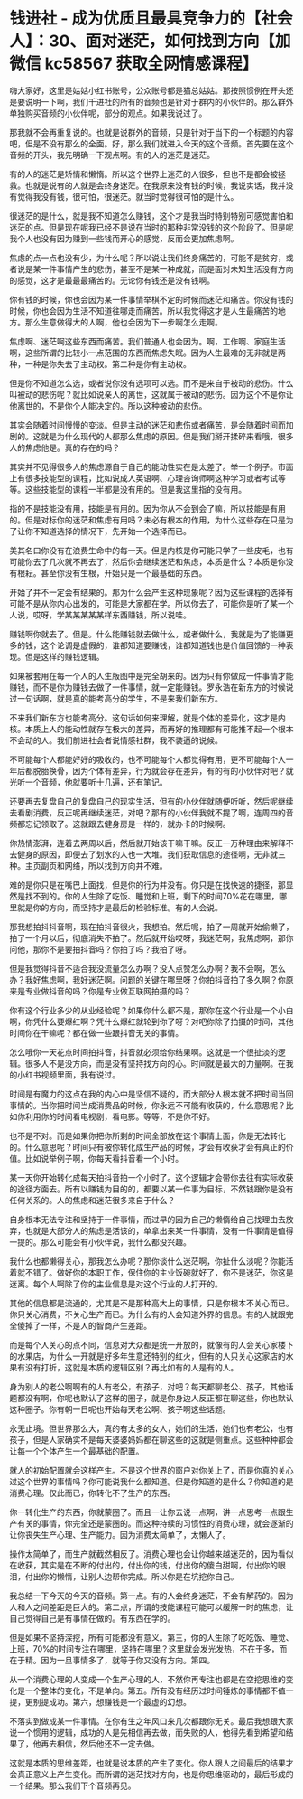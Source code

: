 # 钱进社 - 成为优质且最具竞争力的【社会人】：30、面对迷茫，如何找到方向【加微信 kc58567 获取全网情感课程】

嗨大家好，这里是姑姑小红书账号，公众账号都是猫总姑姑。那按照惯例在开头还是要说明一下啊，我们千进社的所有的音频也是针对于群内的小伙伴的。那么群外单独购买音频的小伙伴呢，部分的观点。如果我说过了。

那我就不会再重复说的。也就是说群外的音频，只是针对于当下的一个标题的内容吧，但是不没有那么的全面。好，那么我们就进入今天的这个音频。首先要在这个音频的开头，我先明确一下观点啊。有的人的迷茫是迷茫。

有的人的迷茫是矫情和懒惰。所以这个世界上迷茫的人很多，但也不是都会被拯救。也就是说有的人就是会终身迷茫。在我原来没有钱的时候，我说实话，我并没有觉得我没有钱，很可怕，很迷茫。就当时觉得很可怕的是什么。

很迷茫的是什么，就是我不知道怎么赚钱，这个才是我当时特别特别可感觉害怕和迷茫的点。但是现在呢我已经不是说在当时的那种非常没钱的这个阶段了。但是呢我个人也没有因为赚到一些钱而开心的感觉，反而会更加焦虑啊。

焦虑的点一点也没有少，为什么呢？所以说让我们终身痛苦的，可能不是贫穷，或者说是某一件事情产生的悲伤，甚至不是某一种成就，而是面对未知生活没有方向的感觉，这才是最最最痛苦的。无论你有钱还是没有钱啊。

你有钱的时候，你也会因为某一件事情举棋不定的时候而迷茫和痛苦。你没有钱的时候，你也会因为生活不知道往哪走而痛苦。所以我觉得这才是人生最痛苦的地方。那么生意做得大的人啊，他也会因为下一步啊怎么走啊。

焦虑啊、迷茫啊这些东西而痛苦。我们普通人也会因为。啊，工作啊、家庭生活啊，这些所谓的比较小一点范围的东西而焦虑失眠。因为人生最难的无非就是两种，一种是你失去了主动权。第二种是你有主动权。

但是你不知道怎么选，或者说你没有选项可以选。而不是来自于被动的悲伤。什么叫被动的悲伤呢？就比如说亲人的离世，这就属于被动的悲伤。因为这个不是你让他离世的，不是你个人能决定的。所以这种被动的悲伤。

其实会随着时间慢慢的变淡。但是主动的迷茫和悲伤或者痛苦，是会随着时间而加剧的。这就是为什么现代的人都那么焦虑的原因。但是我们掰开揉碎来看哦，很多人的焦虑他是。真的存在的吗？

其实并不见得很多人的焦虑源自于自己的能动性实在是太差了。举一个例子。市面上有很多技能型的课程，比如说成人英语啊、心理咨询师啊这种学习或者考试等等。这些技能型的课程一半都是没有用的。但是我这里指的没有用。

指的不是技能没有用，技能是有用的。因为你从不会到会了嘛，所以技能是有用的。但是对标你的迷茫和焦虑有用吗？未必有根本的作用，为什么这些存在只是为了让你不知道选择的情况下，先开始一个选择而已。

美其名曰你没有在浪费生命中的每一天。但是内核是你可能只学了一些皮毛，也有可能你去了几次就不再去了，然后你会继续迷茫和焦虑，本质是什么？本质是你没有根耘。甚至你没有生根，开始只是一个最基础的东西。

开始了并不一定会有结果的。那为什么会产生这种现象呢？因为这些课程的选择有可能不是从你内心出发的，可能是大家都在学。所以你去了，可能你是听了某一个人说，哎呀，学某某某某某样东西赚钱，所以说哇。

赚钱啊你就去了。但是。什么能赚钱就去做什么，或者做什么，我就是为了能赚更多的钱，这个论调是虚假的，谁都知道要赚钱，谁都知道钱也是价值回馈的一种表现。但是这样的赚钱逻辑。

如果被套用在每一个人的人生版图中是完全胡来的。因为只有你做成一件事情才能赚钱，而不是你为赚钱去做了一件事情，就一定能赚钱。罗永浩在新东方的时候说过一句话啊，就是真的能考高分的学生，不是来我们新东方。

不来我们新东方也能考高分。这句话如何来理解，就是个体的差异化，这才是内核。本质上人的能动性就存在极大的差异，而再好的推理都有可能推不起一个根本不会动的人。我们前进社会者说情感社群，我不装逼的说候。

不可能每个人都能好好的吸收的，也不可能每个人都觉得有用，更不可能每个人一年后都脱胎换骨，因为个体有差异，行为就会存在差异，有的有的小伙伴对吧？就光听一个音频，他就要听十几遍，还有笔记。

还要再去复盘自己的复盘自己的现实生活，但有的小伙伴就随便听听，然后呢继续去看剧消费，反正呢再继续迷茫，对吧？那有的小伙伴我就不提了啊，连周四的音频都忘记领取了。这就跟去健身房是一样的，就办卡的时候啊。

你热情澎湃，连着去两周以后，然后就开始该干嘛干嘛。反正一万种理由来解释不去健身的原因，即便去了划水的人也一大堆。我们获取信息的途径啊，无非就三种。主页副页和网络，所以找到方向并不难。

难的是你只是在嘴巴上面找，但是你的行为并没有。你只是在找快速的捷径，那显然是找不到的。你的人生除了吃饭、睡觉和上班，剩下的时间70%花在哪里，哪里就是你的方向，而坚持才是最后的检验标准。有的人会说。

那我想拍抖抖音啊，现在拍抖音很火，我想拍。然后呢，拍了一周就开始偷懒了，拍了一个月以后，彻底消失不拍了。然后就开始哎呀，我迷茫啊，我焦虑啊，那你问他，那你不是要拍抖音吗？你拍了吗？我拍了呀。

但是我觉得抖音不适合我没流量怎么办啊？没人点赞怎么办啊？我不会啊，怎么办？我好焦虑啊，我好迷茫啊。问题的关键在哪里呀？你拍抖音拍了多久啊？你原来是专业做抖音的吗？你是专业做互联网拍摄的吗？

你有这个行业多少的从业经验呢？如果你什么都不是，那你在这个行业是一个小白啊，你凭什么要爆红啊？凭什么爆红就轮到你了呀？对吧你除了拍摄的时间，其他时间你在干嘛呢？都在做一些跟抖音无关的事情。

怎么哦你一天花点时间拍抖音，抖音就必须给你结果啊。这就是一个很扯淡的逻辑。很多人不是没方向，而是没有坚持找方向的心。时间就是最大的力量啊。在我的小红书视频里面，我有说过。

时间是有魔力的这点在我的内心中是坚信不疑的，而大部分人根本就不把时间当回事情的。当你把时间当成消费品的时候，你永远不可能有收获的，什么意思呢？比如你利用你的时间看电视剧，看电影。等等，不是你不好。

也不是不对。而是如果你把你所剩的时间全部放在这个事情上面，你是无法转化的。什么意思呢？时间只有被你转化成生产品的时候，才会有收获才会有真正的价值。比如说举例子啊，你每天看抖音看一个小时。

某一天你开始转化成每天拍抖音拍一个小时了。这个逻辑才会带你去往有实际收获的途径方面去。所有以赚钱为目的的，都要以某一件事为目标，不然钱跟你是没有任何关系的。人的焦虑和迷茫很多来自于什么？

自身根本无法专注和坚持于一件事情，而过早的因为自己的懒惰给自己找理由去放弃，也就是大部分人的焦虑是活该的，单拿出来某一件事情，没有一件事情是值得一提的。那么可能会有小伙伴说，我什么都没兴趣。

我什么也都懒得关心，那我怎么办呢？那你谈什么迷茫啊，你扯什么淡呢？你能活着就不错了。做好你的本职工作，保住你的主业饭碗就好了，你不是迷茫，你这是迷离。每个人啊除了你的主业信息是对这个行业的人打开的。

其他的信息都是流通的，尤其是不是那种高大上的事情，只是你根本不关心而已。你只关心消费，不关心生产而已。为什么有的人会知道外界的信息。有的人就跟完全傻掉了一样，不是人的智商产生差距。

而是每个人关心的点不同，信息对大众都是统一开放的，就像有的人会关心家楼下的水果店，为什么一开就是好多年生意还特别的红火，但有的人只关心这家店的水果有没有打折，这就是本质的逻辑区别？再比如有的人是有的人。

身为别人的老公啊啊有的人有老公，有孩子，对吧？每天都聊老公、孩子，其他话题都没有啊，你呢也默认了这样的圈子，就是你身边人反正都在聊这些，你也默认这种圈子。你有朝一日呢也开始每天老公啊、孩子啊这些话题。

永无止境。但世界那么大，真的有太多的女人，她们的生活，她们也有老公，也有孩子，但是人家确实不是每天婆婆妈妈都在聊这些的这就是侧重点。这些种种都会让每一个个体产生一个最基础的配置。

就人的初始配置就会这样产生。不是这个世界的窗户对你关上了，而是你真的关心过这个世界的事情吗？你可能说我什么都知道。但是你知道的是什么？你知道的是消费心理。仅此而已，你转化不了生产的东西。

你一转化生产的东西，你就蒙圈了。而且一让你去说一点啊，讲一点思考一点跟生产有关的事情，你完全还是蒙圈的。而这种持续的习惯性的消费心理，就会逐渐的让你丧失生产心理、生产能力。因为消费太简单了，太懒人了。

操作太简单了，而生产就截然相反了。消费心理也会让你越来越迷茫的，因为看似在收获，其实是在不断的付出的，付出你的钱，付出你的傻白甜啊，付出你的眼泪，付出你的懒惰，让别人边帮你完成。所以你是在坑挖你自己。

我总结一下今天的今天的音频。第一点。有的人会终身迷茫，不会有解药的。因为人和人之间差距是巨大的。第二点，所谓的技能课程可能可以缓解一时的焦虑，让自己觉得自己是有事情在做的。有东西在学的。

但是如果不坚持深挖，所有可能都没有意义。第三，你的人生除了吃吃饭、睡觉、上班，70%的时间专注在哪里，坚持在哪里？这里就会发光发热，不在于多，而在于精。因为一旦事情多了，就等于你又没有方向。第四。

从一个消费心理的人变成一个生产心理的人，不然你再专注也都是在空挖思维的变化是一个整体的变化，不是单向。第五。所有没有经历过时间锤炼的事情都不值一提，更别提成功。第六，想赚钱是一个最虚的幻想。

不落实到做成某一件事情。在你有生之年风口来几次都跟你无关。最后我想跟大家说一个惯用的逻辑，成功的人是先相信再去做，而失败的人，他得先看到希望和结果了，他再去相信，然后他还不一定去做。

这就是本质的思维差距，也就是说本质的产生了变化。你人跟人之间最后的结果才会真正意义上产生变化。而所谓的迷茫找对方向，也是你思维驱动的，最后形成的一个结果。那么我们下个音频再见。

